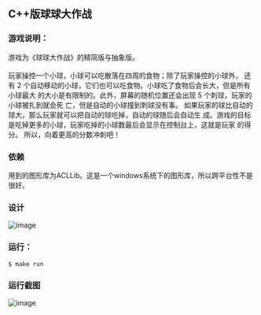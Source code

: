 ## C++版球球大作战
### 游戏说明：
游戏为《球球大作战》的精简版与抽象版。<br><br>玩家操控一个小球，小球可以吃散落在四周的食物；除了玩家操控的小球外，
还有 2 个自动移动的小球，它们也可以吃食物。小球吃了食物后会长大，但是所有小球最大
的大小是有限制的。此外，屏幕的随机位置还会出现 5 个刺球，玩家的小球被扎到就会死
亡，但是自动的小球撞到刺球没有事。
如果玩家的球比自动的球大，那么玩家就可以把自动的球吃掉，自动的球随后会自动生
成。游戏的目标是吃掉更多的小球，玩家吃掉的小球数最后会显示在控制台上，这就是玩家
的得分。
所以，向着更高的分数冲刺吧！
### 依赖
用到的图形库为ACLLib。这是一个windows系统下的图形库，所以跨平台性不是很好。
### 设计
![image](https://user-images.githubusercontent.com/68995451/144999617-72192fbd-b133-44cb-ab34-73d343b10a38.png)
### 运行：
`$ make run`
### 运行截图
![image](https://user-images.githubusercontent.com/68995451/145000491-d1d276c6-8d9f-42f6-b480-14d021d4f05a.png)
